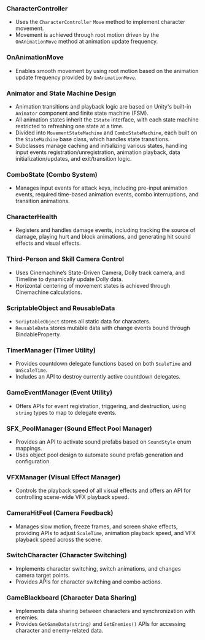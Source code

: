 
### CharacterController
- Uses the `CharacterController` `Move` method to implement character movement.
- Movement is achieved through root motion driven by the `OnAnimationMove` method at animation update frequency.

### OnAnimationMove
- Enables smooth movement by using root motion based on the animation update frequency provided by `OnAnimationMove`.

### Animator and State Machine Design
- Animation transitions and playback logic are based on Unity's built-in `Animator` component and finite state machine (FSM).
- All animation states inherit the `IState` interface, with each state machine restricted to refreshing one state at a time.
- Divided into `MovementStateMachine` and `ComboStateMachine`, each built on the `StateMachine` base class, which handles state transitions.
- Subclasses manage caching and initializing various states, handling input events registration/unregistration, animation playback, data initialization/updates, and exit/transition logic.

### ComboState (Combo System)
- Manages input events for attack keys, including pre-input animation events, required time-based animation events, combo interruptions, and transition animations.

### CharacterHealth
- Registers and handles damage events, including tracking the source of damage, playing hurt and block animations, and generating hit sound effects and visual effects.

### Third-Person and Skill Camera Control
- Uses Cinemachine’s State-Driven Camera, Dolly track camera, and Timeline to dynamically update Dolly data.
- Horizontal centering of movement states is achieved through Cinemachine calculations.

### ScriptableObject and ReusableData
- `ScriptableObject` stores all static data for characters.
- `ReusableData` stores mutable data with change events bound through BindableProperty.

### TimerManager (Timer Utility)
- Provides countdown delegate functions based on both `ScaleTime` and `UnScaleTime`.
- Includes an API to destroy currently active countdown delegates.

### GameEventManager (Event Utility)
- Offers APIs for event registration, triggering, and destruction, using `string` types to map to delegate events.

### SFX_PoolManager (Sound Effect Pool Manager)
- Provides an API to activate sound prefabs based on `SoundStyle` enum mappings.
- Uses object pool design to automate sound prefab generation and configuration.

### VFXManager (Visual Effect Manager)
- Controls the playback speed of all visual effects and offers an API for controlling scene-wide VFX playback speed.

### CameraHitFeel (Camera Feedback)
- Manages slow motion, freeze frames, and screen shake effects, providing APIs to adjust `ScaleTime`, animation playback speed, and VFX playback speed across the scene.

### SwitchCharacter (Character Switching)
- Implements character switching, switch animations, and changes camera target points.
- Provides APIs for character switching and combo actions.

### GameBlackboard (Character Data Sharing)
- Implements data sharing between characters and synchronization with enemies.
- Provides `GetGameData(string)` and `GetEnemies()` APIs for accessing character and enemy-related data.
